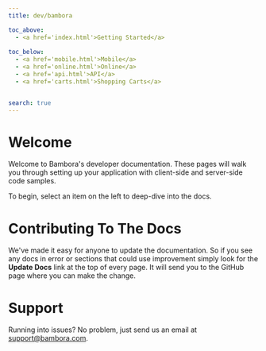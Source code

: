 ```yaml
---
title: dev/bambora

toc_above:
  - <a href='index.html'>Getting Started</a>
  
toc_below:
  - <a href='mobile.html'>Mobile</a>
  - <a href='online.html'>Online</a>
  - <a href='api.html'>API</a>
  - <a href='carts.html'>Shopping Carts</a>


search: true
---
```

# Welcome
Welcome to Bambora's developer documentation. These pages will walk you through setting up your application with client-side and server-side code samples.

To begin, select an item on the left to deep-dive into the docs.

# Contributing To The Docs

We've made it easy for anyone to update the documentation. So if you see any docs in error or sections that could use improvement simply look for the **Update Docs** link at the top of every page. It will send you to the GitHub page where you can make the change.


# Support
Running into issues? No problem, just send us an email at [support@bambora.com](mailto:support@bambora.com).